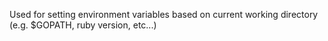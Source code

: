 Used for setting environment variables based on current working directory (e.g. $GOPATH, ruby version, etc...)
